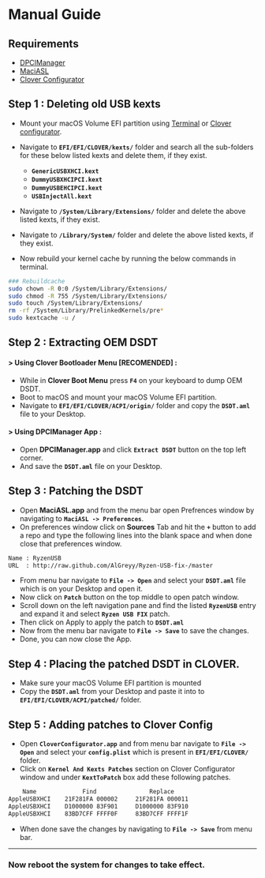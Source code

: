 # Manual Guide

## Requirements
- [DPCIManager](https://raw.githubusercontent.com/XLNCs/MacAUT/master/DPCIManager_v1.5(256).app.zip)
- [MaciASL](https://raw.githubusercontent.com/XLNCs/MacAUT/master/MaciASL_vRM1.31(252.4).app.zip)
- [Clover Configurator](https://raw.githubusercontent.com/XLNCs/MacAUT/master/CloverConfigurator_GE_v5.2.0.1.zip)

## Step 1 : Deleting old USB kexts

- Mount your macOS Volume EFI partition using [Terminal](https://youtu.be/DIvzVjuz13Q) or [Clover configurator](https://youtu.be/DIvzVjuz13Q).
- Navigate to **`EFI/EFI/CLOVER/kexts/`** folder and search all the sub-folders for these below listed kexts and delete them, if they exist.

  * **`GenericUSBXHCI.kext`**
  * **`DummyUSBXHCIPCI.kext`**
  * **`DummyUSBEHCIPCI.kext`**
  * **`USBInjectAll.kext`**
  
- Navigate to **`/System/Library/Extensions/`** folder and delete the above listed kexts, if they exist.
- Navigate to **`/Library/System/`** folder and delete the above listed kexts, if they exist.
- Now rebuild your kernel cache by running the below commands in terminal.
```bash
### Rebuildcache
sudo chown -R 0:0 /System/Library/Extensions/
sudo chmod -R 755 /System/Library/Extensions/
sudo touch /System/Library/Extensions/
rm -rf /System/Library/PrelinkedKernels/pre*
sudo kextcache -u /
```

## Step 2 : Extracting OEM DSDT

#### > Using Clover Bootloader Menu [RECOMENDED] :

 - While in **Clover Boot Menu** press **`F4`** on your keyboard to dump OEM DSDT.
 - Boot to macOS and mount your macOS Volume EFI partition.
 - Navigate to **`EFI/EFI/CLOVER/ACPI/origin/`** folder and copy the **`DSDT.aml`** file to your Desktop.

#### > Using DPCIManager App :

 - Open **DPCIManager.app** and click **`Extract DSDT`** button on the top left corner.
 - And save the **`DSDT.aml`** file on your Desktop.

## Step 3 : Patching the DSDT

- Open **MaciASL.app** and from the menu bar open Prefrences window by navigating to **`MaciASL -> Preferences`**.
- On preferences window click on **Sources** Tab and hit the **`+`** button to add a repo and type the following lines into the blank space and when done close that preferences window.
```bash
Name : RyzenUSB
URL  : http://raw.github.com/AlGreyy/Ryzen-USB-fix-/master
```
- From menu bar navigate to **`File -> Open`** and select your **`DSDT.aml`** file which is on your Desktop and open it.
- Now click on **`Patch`** button on the top middle to open patch window.
- Scroll down on the left navigation pane and find the listed **`RyzenUSB`** entry and expand it and select **`Ryzen USB FIX`** patch.
- Then click on Apply to apply the patch to **`DSDT.aml`**
- Now from the menu bar navigate to **`File -> Save`** to save the changes.
- Done, you can now close the App.

## Step 4 : Placing the patched DSDT in CLOVER.

- Make sure your macOS Volume EFI partition is mounted 
- Copy the **`DSDT.aml`** from your Desktop and paste it into to **`EFI/EFI/CLOVER/ACPI/patched/`** folder.

## Step 5 : Adding patches to Clover Config
- Open **`CloverConfigurator.app`** and from menu bar navigate to **`File -> Open`** and select your **`config.plist`** which is present in **`EFI/EFI/CLOVER/`** folder.
- Click on **`Kernel And Kexts Patches`** section on Clover Configurator window and under **`KextToPatch`** box add these following patches.

```bash
    Name             Find               Replace
AppleUSBXHCI    21F281FA 000002     21F281FA 000011
AppleUSBXHCI    D1000000 83F901     D1000000 83F910
AppleUSBXHCI    83BD7CFF FFFF0F     83BD7CFF FFFF1F
```
- When done save the changes by navigating to **`File -> Save`** from menu bar.

 ----------
### Now reboot the system for changes to take effect.
